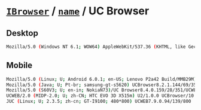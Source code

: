 # [`IBrowser`](/api/ua-parser-js/get-browser.md) / [`name`](../name.md) / UC Browser

## Desktop

```sh
Mozilla/5.0 (Windows NT 6.1; WOW64) AppleWebKit/537.36 (KHTML, like Gecko) Chrome/54.0.2840.99 UBrowser/5.6.12860.7 Safari/537.36
```

## Mobile

```sh
Mozilla/5.0 (Linux; U; Android 6.0.1; en-US; Lenovo P2a42 Build/MMB29M) AppleWebKit/534.30 (KHTML, like Gecko) Version/4.0 UCBrowser/11.2.0.915 U3/0.8.0 Mobile Safari/534.30
Mozilla/5.0 (Java; U; Pt-br; samsung-gt-s5620) UCBrowser8.2.1.144/69/352/UCWEB Mobile UNTRUSTED/1.0
Mozilla/5.0 (S60V3; U; en-in; NokiaN73)/UC Browser8.4.0.159/28/351/UCWEB Mobile
UCWEB/2.0 (MIDP-2.0; U; zh-CN; HTC EVO 3D X515m) U2/1.0.0 UCBrowser/10.4.0.558 U2/1.0.0 Mobile
JUC (Linux; U; 2.3.5; zh-cn; GT-I9100; 480*800) UCWEB7.9.0.94/139/800
```